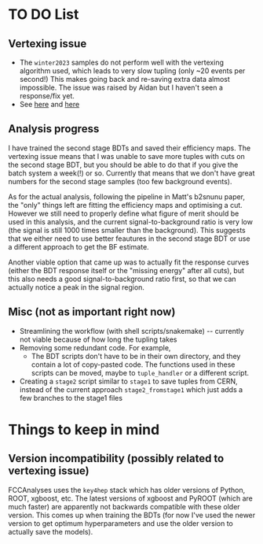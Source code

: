 # TO DO List

## Vertexing issue
- The `winter2023` samples do not perform well with the vertexing algorithm used, which leads to very slow tupling (only ~20 events per second!)
  This makes going back and re-saving extra data almost impossible.
  The issue was raised by Aidan but I haven't seen a response/fix yet.
- See [here](https://github.com/HEP-FCC/FCCAnalyses/issues/378) and [here](https://fccsw-forum.web.cern.ch/t/legacy-vertexing-issue/219)

## Analysis progress
I have trained the second stage BDTs and saved their efficiency maps. The vertexing issue means that I was unable to save more tuples with cuts on the 
second stage BDT, but you should be able to do that if you give the batch system a week(!) or so. Currently that means that we don't have great numbers for the
second stage samples (too few background events).

As for the actual analysis, following the pipeline in Matt's b2snunu paper, the "only" things left are fitting the efficiency maps and optimising a cut. However
we still need to properly define what figure of merit should be used in this analysis, and the current signal-to-background ratio is very low (the signal is still 1000
times smaller than the background). This suggests that we either need to use better feautures in the second stage BDT or use a different approach to get the BF estimate.

Another viable option that came up was to actually fit the response curves (either the BDT response itself or the "missing energy" after all cuts), but this also needs
a good signal-to-background ratio first, so that we can actually notice a peak in the signal region.

## Misc (not as important right now)

- Streamlining the workflow (with shell scripts/snakemake) -- currently not viable because of how long the tupling takes
- Removing some redundant code. For example,
  - The BDT scripts don't have to be in their own directory, and they contain a lot of copy-pasted code. The functions used in these scripts can be moved,
    maybe to `tuple_handler` or a different script.
- Creating a `stage2` script similar to `stage1` to save tuples from CERN, instead of the current approach `stage2_fromstage1` which just adds a few branches to
  the stage1 files

# Things to keep in mind
## Version incompatibility (possibly related to vertexing issue)

FCCAnalyses uses the `key4hep` stack which has older versions of Python, ROOT, xgboost, etc. 
The latest versions of xgboost and PyROOT (which are much faster) are apparently not backwards compatible with these older version.
This comes up when training the BDTs (for now I've used the newer version to get optimum hyperparameters and use the older version to actually save the models).
